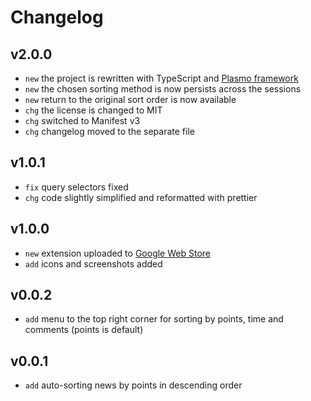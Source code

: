 # Changelog

## v2.0.0

* `new` the project is rewritten with TypeScript and [Plasmo framework](https://docs.plasmo.com)
* `new` the chosen sorting method is now persists across the sessions
* `new` return to the original sort order is now available
* `chg` the license is changed to MIT
* `chg` switched to Manifest v3
* `chg` changelog moved to the separate file

## v1.0.1

* `fix` query selectors fixed
* `chg` code slightly simplified and reformatted with prettier

## v1.0.0

* `new` extension uploaded to [Google Web Store](https://chrome.google.com/webstore/detail/hacker-news-sorted/djkcnbncofmjekhlhemlkinfpkamlkaj)
* `add` icons and screenshots added

## v0.0.2

* `add` menu to the top right corner for sorting by points, time and comments (points is default)

## v0.0.1

* `add` auto-sorting news by points in descending order
